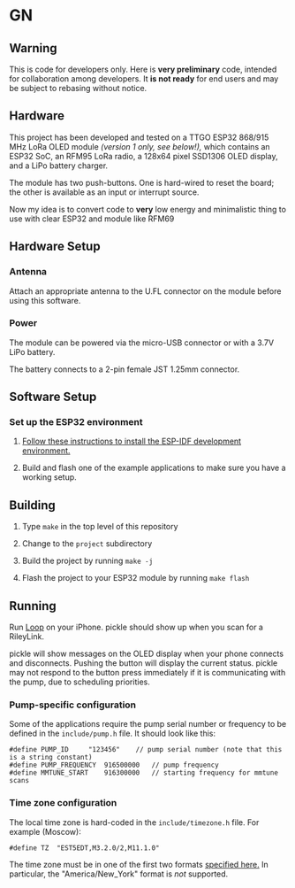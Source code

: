 # GN


## Warning

This is code for developers only. Here is **very preliminary** code, intended for
collaboration among developers. It **is not ready** for end users
and may be subject to rebasing without notice.

## Hardware

This project has been developed and tested on
a TTGO ESP32 868/915 MHz LoRa OLED module *(version 1 only, see below!),*
which contains an ESP32 SoC, an RFM95 LoRa radio,
a 128x64 pixel SSD1306 OLED display, and a LiPo battery charger.

The module has two push-buttons.
One is hard-wired to reset the board;
the other is available as an input or interrupt source.

Now my idea is to convert code to **very** low energy and minimalistic thing to use with clear ESP32 and module like RFM69


## Hardware Setup

### Antenna

Attach an appropriate antenna to the U.FL connector on the module
before using this software.

### Power

The module can be powered via the micro-USB connector or with a 3.7V
LiPo battery.

The battery connects to a 2-pin female JST 1.25mm connector.

## Software Setup

### Set up the ESP32 environment

1. [Follow these instructions to install the ESP-IDF development environment.](https://docs.espressif.com/projects/esp-idf/en/latest/get-started/index.html#installation-step-by-step)

1. Build and flash one of the example applications to make sure you have a working setup.

## Building

1. Type `make` in the top level of this repository

1. Change to the `project` subdirectory

1. Build the project by running `make -j`

1. Flash the project to your ESP32 module by running `make flash`

## Running

Run [Loop](https://loopkit.github.io/loopdocs/) on your iPhone.
pickle should show up when you scan for a RileyLink.

pickle will show messages on the OLED display when your phone
connects and disconnects. Pushing the button will display the current
status. pickle may not respond to the button press immediately if it is
communicating with the pump, due to scheduling priorities.

### Pump-specific configuration

Some of the applications require the pump serial number or frequency
to be defined in the `include/pump.h` file.
It should look like this:

	#define PUMP_ID		"123456"	// pump serial number (note that this is a string constant)
	#define PUMP_FREQUENCY	916500000	// pump frequency
	#define MMTUNE_START	916300000	// starting frequency for mmtune scans


### Time zone configuration

The local time zone is hard-coded in the `include/timezone.h` file.
For example (Moscow):

    #define TZ	"EST5EDT,M3.2.0/2,M11.1.0"

The time zone must be in one of the first two formats
[specified here.](https://www.gnu.org/software/libc/manual/html_node/TZ-Variable.html)
In particular, the "America/New_York" format is *not* supported.
